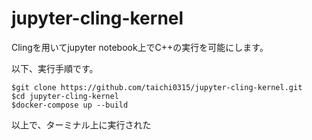 # jupyter-cling-kernel
Clingを用いてjupyter notebook上でC++の実行を可能にします。

以下、実行手順です。

```
$git clone https://github.com/taichi0315/jupyter-cling-kernel.git
$cd jupyter-cling-kernel
$docker-compose up --build
```

以上で、ターミナル上に実行された
